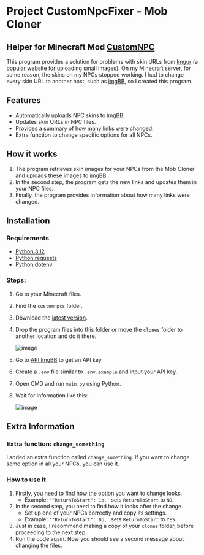 # Project CustomNpcFixer - Mob Cloner

## Helper for Minecraft Mod [CustomNPC](https://www.curseforge.com/minecraft/mc-mods/custom-npcs)

This program provides a solution for problems with skin URLs from [Imgur](https://imgur.com/) (a popular website for uploading small images). 
On my Minecraft server, for some reason, the skins on my NPCs stopped working. 
I had to change every skin URL to another host, such as [imgBB](https://imgbb.com/), so I created this program.

## Features

- Automatically uploads NPC skins to imgBB.
- Updates skin URLs in NPC files.
- Provides a summary of how many links were changed.
- Extra function to change specific options for all NPCs.

## How it works

1. The program retrieves skin images for your NPCs from the Mob Cloner and uploads these images to [imgBB](https://imgbb.com/).
2. In the second step, the program gets the new links and updates them in your NPC files.
3. Finally, the program provides information about how many links were changed.

## Installation

### Requirements

- [Python 3.12](https://www.python.org/)
- [Python requests](https://pypi.org/project/requests/)
- [Python dotenv](https://pypi.org/project/python-dotenv/)

### Steps:

1. Go to your Minecraft files.
2. Find the `customnpcs` folder.
3. Download the [latest version](https://github.com/mikoslaf/CustomNpcFixer_Mob-Cloner/releases/tag/v1).
4. Drop the program files into this folder or move the `clones` folder to another location and do it there.

   ![image](https://github.com/user-attachments/assets/27091486-1ae3-4e1c-a619-e56ef2e57967)

5. Go to [API ImgBB](https://api.imgbb.com/) to get an API key.
6. Create a `.env` file similar to `.env.example` and input your API key.
7. Open CMD and run `main.py` using Python.
8. Wait for information like this:

   ![image](https://github.com/user-attachments/assets/948558c8-6273-4d2b-8be5-515e118cf107)

## Extra Information

### Extra function: `change_something`

I added an extra function called `change_something`. If you want to change some option in all your NPCs, you can use it.

### How to use it

1. Firstly, you need to find how the option you want to change looks.
   - Example: `'"ReturnToStart": 1b,'` sets `ReturnToStart` to `NO`.
2. In the second step, you need to find how it looks after the change.
   - Set up one of your NPCs correctly and copy its settings.
   - Example: `'"ReturnToStart": 0b,'` sets `ReturnToStart` to `YES`.
3. Just in case, I recommend making a copy of your `clones` folder, before proceeding to the next step.
4. Run the code again. Now you should see a second message about changing the files.
